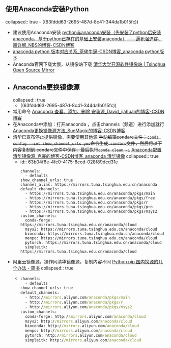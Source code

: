 ## 使用Anaconda安装Python
collapsed:: true
	- ((63fddd63-2695-487d-8c41-344da1b015fc))
- 建议使用Anaconda安装 [python与anaconda安装（先安装了python后安装anaconda，基于python已存在的基础上安装anaconda）——逼死强迫症、超详解_NBS的博客-CSDN博客](https://blog.csdn.net/qq_43529415/article/details/100847887)
- [anaconda python 版本对应关系_茶佬牛逼-CSDN博客_anaconda python版本](https://blog.csdn.net/yuejisuo1948/article/details/81043823)
- Anaconda官网下载太慢，从镜像站下载 [清华大学开源软件镜像站 | Tsinghua Open Source Mirror](https://mirrors.tuna.tsinghua.edu.cn/)
- ## Anaconda更换镜像源
  collapsed:: true
	- ((63fddd63-2695-487d-8c41-344da1b015fc))
- 常用命令 [Anaconda 查看、添加、删除 安装源_David_jiahuan的博客-CSDN博客](https://blog.csdn.net/david_jiahuan/article/details/104544957?utm_medium=distribute.pc_relevant.none-task-blog-baidujs_title-2&spm=1001.2101.3001.4242)
- 在Anaconda中添加：打开anaconda ，点击channels（频道）进行添加就行 [Anaconda更换镜像源方法_SueMagic的博客-CSDN博客](https://blog.csdn.net/SueMagic/article/details/85332457)
- 清华已宣布停止提供镜像，需要使用其他源 ~~手动编辑condarc文件：`conda config --set show_channel_urls yes`命令生成`.condarc`文件，然后将以下内容复制到.condarc文件中保存，最后执行`conda clean -i`~~ [Anaconda配置清华镜像源_克豪的博客-CSDN博客_anaconda 清华镜像](https://blog.csdn.net/qq754772661/article/details/107174824/)
  collapsed:: true
	- id:: 63b04f6e-4fc0-4175-8ccd-028f89dcd31e
	  ``` text
	  channels:
	    - defaults
	  show_channel_urls: true
	  channel_alias: https://mirrors.tuna.tsinghua.edu.cn/anaconda
	  default_channels:
	    - https://mirrors.tuna.tsinghua.edu.cn/anaconda/pkgs/main
	    - https://mirrors.tuna.tsinghua.edu.cn/anaconda/pkgs/free
	    - https://mirrors.tuna.tsinghua.edu.cn/anaconda/pkgs/r
	    - https://mirrors.tuna.tsinghua.edu.cn/anaconda/pkgs/pro
	    - https://mirrors.tuna.tsinghua.edu.cn/anaconda/pkgs/msys2
	  custom_channels:
	    conda-forge: https://mirrors.tuna.tsinghua.edu.cn/anaconda/cloud
	    msys2: https://mirrors.tuna.tsinghua.edu.cn/anaconda/cloud
	    bioconda: https://mirrors.tuna.tsinghua.edu.cn/anaconda/cloud
	    menpo: https://mirrors.tuna.tsinghua.edu.cn/anaconda/cloud
	    pytorch: https://mirrors.tuna.tsinghua.edu.cn/anaconda/cloud
	    simpleitk: https://mirrors.tuna.tsinghua.edu.cn/anaconda/cloud
	  ```
- 阿里云镜像源，操作同清华镜像源，复制内容不同 [Python pip 国内换源的几个办法 - 简书](https://www.jianshu.com/p/d02d0b16163b)
  collapsed:: true
	- ``` cmd
	  channels:
	    - defaults
	  show_channel_urls: true
	  default_channels:
	    - http://mirrors.aliyun.com/anaconda/pkgs/main
	    - http://mirrors.aliyun.com/anaconda/pkgs/r
	    - http://mirrors.aliyun.com/anaconda/pkgs/msys2
	  custom_channels:
	    conda-forge: http://mirrors.aliyun.com/anaconda/cloud
	    msys2: http://mirrors.aliyun.com/anaconda/cloud
	    bioconda: http://mirrors.aliyun.com/anaconda/cloud
	    menpo: http://mirrors.aliyun.com/anaconda/cloud
	    pytorch: http://mirrors.aliyun.com/anaconda/cloud
	    simpleitk: http://mirrors.aliyun.com/anaconda/cloud
	  ```